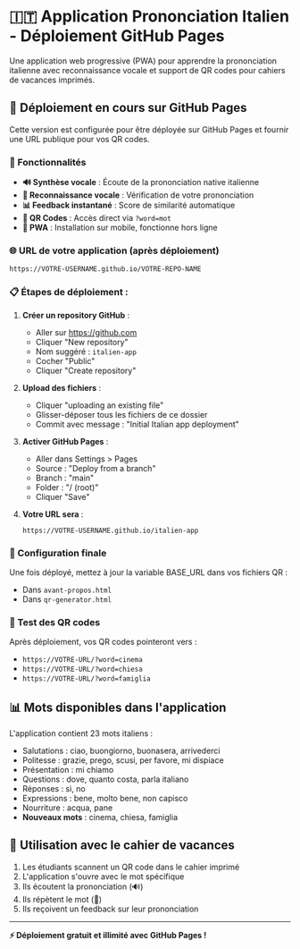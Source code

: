 # 🇮🇹 Application Prononciation Italien - Déploiement GitHub Pages

Une application web progressive (PWA) pour apprendre la prononciation italienne avec reconnaissance vocale et support de QR codes pour cahiers de vacances imprimés.

## 🚀 Déploiement en cours sur GitHub Pages

Cette version est configurée pour être déployée sur GitHub Pages et fournir une URL publique pour vos QR codes.

### 📱 Fonctionnalités
- **🔊 Synthèse vocale** : Écoute de la prononciation native italienne
- **🎤 Reconnaissance vocale** : Vérification de votre prononciation
- **📊 Feedback instantané** : Score de similarité automatique
- **🔗 QR Codes** : Accès direct via `?word=mot`
- **📱 PWA** : Installation sur mobile, fonctionne hors ligne

### 🌐 URL de votre application (après déploiement)
```
https://VOTRE-USERNAME.github.io/VOTRE-REPO-NAME
```

### 📋 Étapes de déploiement :

1. **Créer un repository GitHub** :
   - Aller sur https://github.com
   - Cliquer "New repository" 
   - Nom suggéré : `italien-app`
   - Cocher "Public"
   - Cliquer "Create repository"

2. **Upload des fichiers** :
   - Cliquer "uploading an existing file"
   - Glisser-déposer tous les fichiers de ce dossier
   - Commit avec message : "Initial Italian app deployment"

3. **Activer GitHub Pages** :
   - Aller dans Settings > Pages
   - Source : "Deploy from a branch"
   - Branch : "main" 
   - Folder : "/ (root)"
   - Cliquer "Save"

4. **Votre URL sera** :
   ```
   https://VOTRE-USERNAME.github.io/italien-app
   ```

### 🔧 Configuration finale
Une fois déployé, mettez à jour la variable BASE_URL dans vos fichiers QR :
- Dans `avant-propos.html` 
- Dans `qr-generator.html`

### 📱 Test des QR codes
Après déploiement, vos QR codes pointeront vers :
- `https://VOTRE-URL/?word=cinema`
- `https://VOTRE-URL/?word=chiesa` 
- `https://VOTRE-URL/?word=famiglia`

## 📊 Mots disponibles dans l'application

L'application contient 23 mots italiens :
- Salutations : ciao, buongiorno, buonasera, arrivederci
- Politesse : grazie, prego, scusi, per favore, mi dispiace
- Présentation : mi chiamo
- Questions : dove, quanto costa, parla italiano
- Réponses : sì, no
- Expressions : bene, molto bene, non capisco
- Nourriture : acqua, pane
- **Nouveaux mots** : cinema, chiesa, famiglia

## 🎯 Utilisation avec le cahier de vacances

1. Les étudiants scannent un QR code dans le cahier imprimé
2. L'application s'ouvre avec le mot spécifique
3. Ils écoutent la prononciation (🔊)
4. Ils répètent le mot (🎤)
5. Ils reçoivent un feedback sur leur prononciation

---

**⚡ Déploiement gratuit et illimité avec GitHub Pages !**
